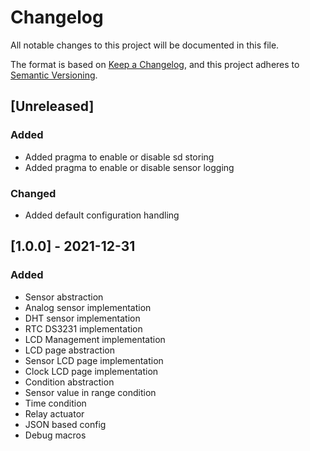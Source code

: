 # Changelog

All notable changes to this project will be documented in this file.

The format is based on [Keep a Changelog](https://keepachangelog.com/en/1.0.0/),
and this project adheres to [Semantic Versioning](https://semver.org/spec/v2.0.0.html).

## [Unreleased]

### Added

- Added pragma to enable or disable sd storing
- Added pragma to enable or disable sensor logging

### Changed

- Added default configuration handling

## [1.0.0] - 2021-12-31

### Added

- Sensor abstraction
- Analog sensor implementation
- DHT sensor implementation
- RTC DS3231 implementation
- LCD Management implementation
- LCD page abstraction
- Sensor LCD page implementation
- Clock LCD page implementation
- Condition abstraction
- Sensor value in range condition
- Time condition
- Relay actuator
- JSON based config
- Debug macros
